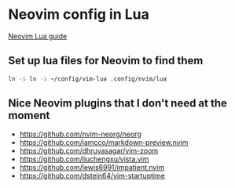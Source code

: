 # Neovim config in Lua

[Neovim Lua guide](https://github.com/nanotee/nvim-lua-guide)

## Set up lua files for Neovim to find them

```bash
ln -s ln -s ~/config/vim-lua .config/nvim/lua
```

## Nice Neovim plugins that I don't need at the moment

- https://github.com/nvim-neorg/neorg
- https://github.com/iamcco/markdown-preview.nvim
- https://github.com/dhruvasagar/vim-zoom
- https://github.com/liuchengxu/vista.vim
- https://github.com/lewis6991/impatient.nvim
- https://github.com/dstein64/vim-startuptime
